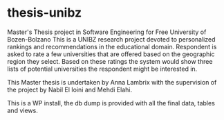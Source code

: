 # thesis-unibz
Master's Thesis project in Software Engineering for Free University of Bozen-Bolzano
This is a UNIBZ research project devoted to personalized rankings and recommendations in the educational domain. 
Respondent is asked to rate a few universities that are offered based on the geographic region they select.  Based on these ratings the system would show three lists of potential universities the respondent might be interested in.

This Master thesis is undertaken by Anna Lambrix with the supervision of the project by Nabil El Ioini and Mehdi Elahi.

This is a WP install, the db dump is provided with all the final data, tables and views.
